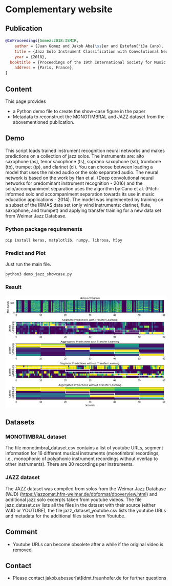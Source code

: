 # Complementary website

## Publication

``` bibtex
@InProceedings{Gomez:2018:ISMIR,
	author = {Juan Gomez and Jakob Abe{\ss}er and Estefan{'i}a Cano},
	title = {Jazz Solo Instrument Classification with Convolutional Neural Networks, Source Separation, and Transfer Learning},
	year = {2018},
  booktitle = {Proceedings of the 19th International Society for Music Information Retrieval Conference (ISMIR)},
	address = {Paris, France},
}
```
## Content

This page provides
 * a Python demo file to create the show-case figure in the paper
 * Metadata to reconstruct the MONOTIMBRAL and JAZZ dataset from the abovementioned publication.

## Demo

This script loads trained instrument recognition neural networks and makes predictions on a collection of jazz solos. The instruments are: alto saxophone (as), tenor saxophone (ts), soprano saxophone (ss), trombone (tb), trumpet (tp), and clarinet (cl). You can choose between loading a model that uses the mixed audio or the solo separated audio. The neural network is based on the work by Han et al. (Deep convolutional neural networks for predominant instrument recognition - 2016) and the solo/accompaniment separation uses the algorithm by Cano et al. (Pitch-informed solo and accompaniment separation towards its use in music education applications - 2014). The model was implemented by training on a subset of the IRMAS data set (only wind instruments: clarinet, flute, saxophone, and trumpet) and applying transfer training for a new data set from Weimar Jazz Database.

### Python package requirements

```
pip install keras, matplotlib, numpy, librosa, h5py
```

### Predict and Plot

Just run the main file.

```
python3 demo_jazz_showcase.py
```

### Result

![alt text](jazz_show_case.png)

## Datasets

### MONOTIMBRAL dataset

The file monotimbral_dataset.csv contains a list of youtube URLs, segment information for 16 different musical instruments (monotimbral recordings, i.e., monophonic of polyphonic instrument recordings without overlap to other instruments). There are 30 recordings per instruments.

### JAZZ dataset

The JAZZ dataset was compiled from solos from the Weimar Jazz Database (WJD) (https://jazzomat.hfm-weimar.de/dbformat/dboverview.html) and additional jazz solo excerpts taken from youtube videos.
The file jazz_dataset.csv lists all the files in the dataset with their source (either WJD or YOUTUBE), the file jazz_dataset_youtube.csv lists the youtube URLs and metadata for the additional files taken from Youtube.

## Comment

* Youtube URLs can become obsolete after a while if the original video is removed

## Contact

* Please contact jakob.abesser[at]idmt.fraunhofer.de for further questions
